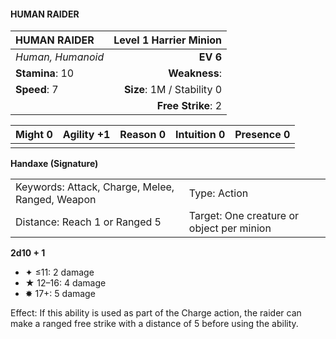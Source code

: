 #### HUMAN RAIDER

| HUMAN RAIDER      | **Level 1 Harrier Minion** |
| :---------------- | -------------------------: |
| *Human, Humanoid* |                   **EV 6** |
| **Stamina**: 10   |              **Weakness**: |
| **Speed**: 7      | **Size**: 1M / Stability 0 |
|                   |         **Free Strike**: 2 |

| **Might** 0 | **Agility** +1 | **Reason** 0 | **Intuition** 0 | **Presence** 0 |
| ----------- | -------------- | ------------ | --------------- | -------------- |
|             |                |              |                 |                |

**Handaxe (Signature)**

|                                                 |                                           |
| :---------------------------------------------- | :---------------------------------------- |
| Keywords: Attack, Charge, Melee, Ranged, Weapon | Type: Action                              |
| Distance: Reach 1 or Ranged 5                   | Target: One creature or object per minion |

**2d10 + 1**

- ✦ ≤11: 2 damage
- ★ 12–16: 4 damage
- ✸ 17+: 5 damage

Effect: If this ability is used as part of the Charge action, the raider can make a ranged free strike with a distance of 5 before using the ability.
